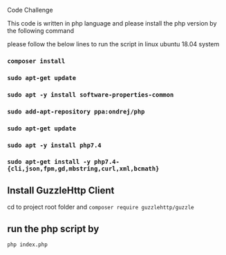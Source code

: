 Code Challenge

This code is written in php language and please install the php version by the following command

please follow the below lines to run the script in linux ubuntu 18.04 system

### `composer install`
### `sudo apt-get update`
### `sudo apt -y install software-properties-common`
### `sudo add-apt-repository ppa:ondrej/php`
### `sudo apt-get update`
### `sudo apt -y install php7.4`
### `sudo apt-get install -y php7.4-{cli,json,fpm,gd,mbstring,curl,xml,bcmath}`

## Install GuzzleHttp Client

cd to project root folder and 
`composer require guzzlehttp/guzzle`

## run the php script by
`php index.php`